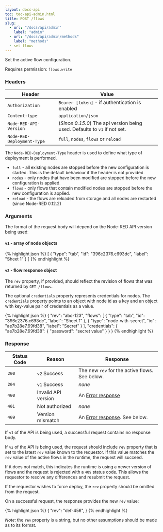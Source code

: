 ```yaml
---
layout: docs-api
toc: toc-api-admin.html
title: POST /flows
slug:
  - url: "/docs/api/admin"
    label: "admin"
  - url: "/docs/api/admin/methods"
    label: "methods"
  - set flows
---
```


Set the active flow configuration.

Requires permission: <code>flows.write</code>

### Headers

Header                     | Value
---------------------------|----------
`Authorization`            | `Bearer [token]` - if authentication is enabled
`Content-type`             | `application/json`
`Node-RED-API-Version`     | (*Since 0.15.0*) The api version being used. Defaults to `v1` if not set.
`Node-RED-Deployment-Type` | `full`, `nodes`, `flows` or `reload`


The `Node-RED-Deployment-Type` header is used to define what type of deployment
is performed.

 - `full` - all existing nodes are stopped before the new configuration is started.
   This is the default behaviour if the header is not provided.
 - `nodes` - only nodes that have been modified are stopped before the new
   configuration is applied.
 - `flows` - only flows that contain modified nodes are stopped before the new
   configuration is applied.
 - `reload` - the flows are reloaded from storage and all nodes are restarted (since Node-RED 0.12.2)

### Arguments

The format of the request body will depend on the Node-RED API version being used:

#### `v1` - array of node objects

{% highlight json %}
[
  {
    "type": "tab",
    "id": "396c2376.c693dc",
    "label": "Sheet 1"
  }
]
{% endhighlight %}


#### `v2` - flow response object

The `rev` property, if provided, should reflect the revision of flows that was returned by `GET /flows`.

The optional `credentials` property represents credentials for nodes.
The `credentials` property points to an object with node id as a key and an object with key-value pair of credentials as a value.

{% highlight json %}
{
    "rev": "abc-123",
    "flows": [
      {
        "type": "tab",
        "id": "396c2376.c693dc",
        "label": "Sheet 1"
      },
      {
        "type": "node-with-secret",
        "id": "ae7b28e7.99fd38",
        "label": "Secret"
      }
    ],
    "credentials": {
        "ae7b28e7.99fd38": { 
          "password": "secret value"
        }
    }
}
{% endhighlight %}

### Response

Status Code | Reason              | Response
------------|---------------------|--------------
`200`       | `v2` Success        | The new `rev` for the active flows. See below.
`204`       | `v1` Success        | _none_
`400`       | Invalid API version | An [Error response](/docs/api/admin/errors)
`401`       | Not authorized      | _none_
`409`       | Version mismatch    | An [Error response](/docs/api/admin/errors). See below.

If `v1` of the API is being used, a successful request contains no response body.

If `v2` of the API is being used, the request should include `rev` property that
is set to the latest `rev` value known to the requestor. If this value matches
the `rev` value of the active flows in the runtime, the request will succeed.

If it does not match, this indicates the runtime is using a newer version of flows
and the request is rejected with a `409` status code. This allows the requestor to
resolve any differences and resubmit the request.

If the requestor wishes to force deploy, the `rev` property should be omitted from
the request.

On a successful request, the response provides the new `rev` value:

{% highlight json %}
{
    "rev": "def-456",
}
{% endhighlight %}

*Note*: the `rev` property is a string, but no other assumptions should be made
as to its format.

